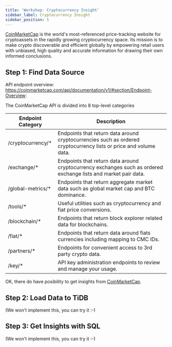 ```yaml
---
title: 'Workshop: Cryptocurrency Insight'
sidebar_label: Cryptocurrency Insight
sidebar_position: 5
---
```


[CoinMarketCap](https://coinmarketcap.com/) is the world's most-referenced price-tracking website for cryptoassets in the rapidly growing cryptocurrency space. Its mission is to make crypto discoverable and efficient globally by empowering retail users with unbiased, high quality and accurate information for drawing their own informed conclusions.

## Step 1: Find Data Source

API endpoint overview: https://coinmarketcap.com/api/documentation/v1/#section/Endpoint-Overview:

The CoinMarketCap API is divided into 8 top-level categories

| Endpoint Category	| Description |
| ---- | ---- |
| /cryptocurrency/\* | Endpoints that return data around cryptocurrencies such as ordered cryptocurrency lists or price and volume data. |
| /exchange/\* | Endpoints that return data around cryptocurrency exchanges such as ordered exchange lists and market pair data. |
| /global-metrics/\* | Endpoints that return aggregate market data such as global market cap and BTC dominance. |
| /tools/\* | Useful utilities such as cryptocurrency and fiat price conversions. |
| /blockchain/\* | Endpoints that return block explorer related data for blockchains. |
| /fiat/\* | Endpoints that return data around fiats currencies including mapping to CMC IDs. |
| /partners/\* | Endpoints for convenient access to 3rd party crypto data. |
| /key/\* | API key administration endpoints to review and manage your usage. |


OK, there do have posibility to get insights from [CoinMarketCap](https://coinmarketcap.com/).


## Step 2: Load Data to TiDB

(We won't implement this, you can try it :-)

## Step 3: Get Insights with SQL

(We won't implement this, you can try it :-)
